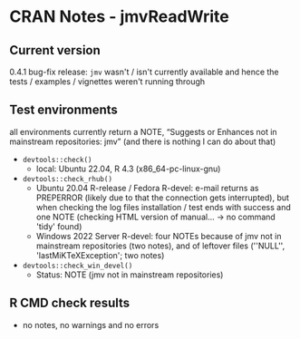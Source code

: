# CRAN Notes - jmvReadWrite

## Current version
0.4.1
bug-fix release: `jmv` wasn't / isn't currently available and hence the tests / examples / vignettes weren't running through

## Test environments
all environments currently return a NOTE, “Suggests or Enhances not in mainstream repositories: jmv” (and there is nothing I can do about that)
* `devtools::check()`
  - local: Ubuntu 22.04, R 4.3 (x86_64-pc-linux-gnu)
* `devtools::check_rhub()`
  - Ubuntu 20.04 R-release / Fedora R-devel: e-mail returns as PREPERROR (likely due to that the connection gets interrupted),
    but when checking the log files installation / test ends with success and one NOTE (checking HTML version of manual... → no command 'tidy' found)
  - Windows 2022 Server R-devel: four NOTEs because of jmv not in mainstream repositories (two notes), and of leftover files (''NULL'', 'lastMiKTeXException'; two notes)
* `devtools::check_win_devel()`
  - Status: NOTE (jmv not in mainstream repositories)

## R CMD check results
* no notes, no warnings and no errors
